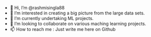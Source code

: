 - 👋 Hi, I’m @rashmisingla88
- 👀 I’m interested in creating a big picture from the large data sets.
- 🌱 I’m currently undertaking ML projects.
- 💞️ I’m looking to collaborate on various maching learning projects. 
- 📫 How to reach me : Just write me here on Github

<!---
rashmisingla88/rashmisingla88 is a ✨ special ✨ repository because its `README.md` (this file) appears on your GitHub profile.
You can click the Preview link to take a look at your changes.
--->
